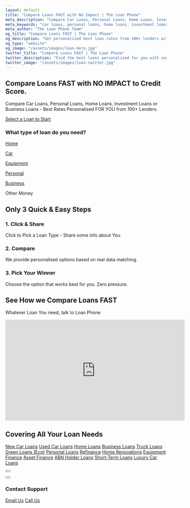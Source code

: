 ```yaml
---
layout: default
title: "Compare Loans FAST with No Impact | The Loan Phone"
meta_description: "Compare Car Loans, Personal Loans, Home Loans, Investment Loans, or Business Loans with zero impact on your credit score. Best personalised rates from 100+ lenders."
meta_keywords: "car loans, personal loans, home loans, investment loans, business loans, refinance, best loan rates"
meta_author: "The Loan Phone Team"
og_title: "Compare Loans FAST | The Loan Phone"
og_description: "Get personalised best loan rates from 100+ lenders with no credit score impact."
og_type: "website"
og_image: "/assets/images/loan-hero.jpg"
twitter_title: "Compare Loans FAST | The Loan Phone"
twitter_description: "Find the best loans personalised for you with zero impact on credit score."
twitter_image: "/assets/images/loan-twitter.jpg"
---
```


<section class="bg-[var(--bg-accent)] py-20 md:py-32 transition-colors duration-300">
  <div class="container mx-auto px-6 grid md:grid-cols-2 gap-12 items-center">
    <div class="text-center md:text-left">
      <h1 class="text-4xl md:text-6xl font-extrabold text-[var(--text-primary)] leading-tight mb-4 animate-on-scroll">
        Compare Loans <span class="brand-red">FAST</span> with NO IMPACT to Credit Score.
      </h1>
      <p class="text-lg text-[var(--text-secondary)] mb-8 max-w-xl mx-auto md:mx-0 animate-on-scroll delay-1">
        Compare Car Loans, Personal Loans, Home Loans, Investment Loans or Business Loans - Best Rates Personalised FOR YOU from 100+ Lenders.
      </p>
      <a href="#loan-selector" class="inline-block bg-brand-red text-white font-bold text-lg px-8 py-4 rounded-lg shadow-xl hover:bg-brand-red-dark transition-transform duration-300 transform hover:scale-105 animate-on-scroll delay-2">
        Select a Loan to Start
      </a>
    </div>
    <div id="loan-selector" class="bg-[var(--bg-primary)] p-4 sm:p-8 rounded-2xl shadow-2xl animate-on-scroll delay-3">
      <h3 class="text-xl font-bold text-center mb-4 text-[var(--text-primary)]">What type of loan do you need?</h3>
      <div class="grid grid-cols-2 sm:grid-cols-3 gap-4">
        <a href="/home-loans/" class="text-center p-4 bg-[var(--bg-secondary)] rounded-lg cursor-pointer hover:shadow-md transition-shadow"><i class="fas fa-home text-3xl brand-red mb-2"></i><p class="font-semibold text-sm text-[var(--text-secondary)]">Home</p></a>
        <a href="/new-car-loans/" class="text-center p-4 bg-[var(--bg-secondary)] rounded-lg cursor-pointer hover:shadow-md transition-shadow"><i class="fas fa-car text-3xl brand-red mb-2"></i><p class="font-semibold text-sm text-[var(--text-secondary)]">Car</p></a>
        <a href="/equipment-finance/" class="text-center p-4 bg-[var(--bg-secondary)] rounded-lg cursor-pointer hover:shadow-md transition-shadow"><i class="fas fa-tractor text-3xl brand-red mb-2"></i><p class="font-semibold text-sm text-[var(--text-secondary)]">Equipment</p></a>
        <a href="/personal-loans/" class="text-center p-4 bg-[var(--bg-secondary)] rounded-lg cursor-pointer hover:shadow-md transition-shadow"><i class="fas fa-umbrella-beach text-3xl brand-red mb-2"></i><p class="font-semibold text-sm text-[var(--text-secondary)]">Personal</p></a>
        <a href="/business-loans/" class="text-center p-4 bg-[var(--bg-secondary)] rounded-lg cursor-pointer hover:shadow-md transition-shadow"><i class="fas fa-store text-3xl brand-red mb-2"></i><p class="font-semibold text-sm text-[var(--text-secondary)]">Business</p></a>
        <div class="text-center p-4 bg-[var(--bg-secondary)] rounded-lg cursor-pointer hover:shadow-md transition-shadow"><i class="fas fa-money-bill-wave text-3xl brand-red mb-2"></i><p class="font-semibold text-sm text-[var(--text-secondary)]">Other Money</p></div>
      </div>
    </div>
  </div>
</section>

<section id="how-it-works" class="py-20 bg-[var(--bg-secondary)] transition-colors duration-300">
  <div class="container mx-auto px-6 text-center">
    <h2 class="text-3xl font-bold mb-4 animate-on-scroll">Only 3 Quick & Easy Steps</h2>
    <div class="grid md:grid-cols-3 gap-10 mt-12">
      <div class="flex flex-col items-center animate-on-scroll delay-1">
        <div class="bg-red-100 p-6 rounded-full mb-4"><i class="fa-solid fa-hand-pointer text-4xl brand-red"></i></div>
        <h3 class="text-xl font-bold mb-2">1. Click & Share</h3>
        <p class="text-[var(--text-secondary)]">Click to Pick a Loan Type - Share some info about You.</p>
      </div>
      <div class="flex flex-col items-center animate-on-scroll delay-2">
        <div class="bg-red-100 p-6 rounded-full mb-4"><i class="fa-solid fa-right-left text-4xl brand-red"></i></div>
        <h3 class="text-xl font-bold mb-2">2. Compare</h3>
        <p class="text-[var(--text-secondary)]">We provide personalised options based on real data matching.</p>
      </div>
      <div class="flex flex-col items-center animate-on-scroll delay-3">
        <div class="bg-red-100 p-6 rounded-full mb-4"><i class="fa-solid fa-trophy text-4xl brand-red"></i></div>
        <h3 class="text-xl font-bold mb-2">3. Pick Your Winner</h3>
        <p class="text-[var(--text-secondary)]">Choose the option that works best for you. Zero pressure.</p>
      </div>
    </div>
  </div>
</section>

<section class="py-20 bg-gray-900 text-white">
  <div class="container mx-auto px-6 text-center">
    <h2 class="text-3xl font-bold mb-4 animate-on-scroll">See How we Compare Loans <span class="brand-red">FAST</span></h2>
    <p class="text-gray-300 max-w-3xl mx-auto mb-8 animate-on-scroll delay-1">Whatever Loan You need, talk to Loan Phone</p>
    <div class="aspect-video max-w-4xl mx-auto bg-black rounded-lg shadow-2xl overflow-hidden animate-on-scroll delay-2">
      <iframe width="560" height="315" src="https://www.youtube.com/embed/6skCwdEYgPc?si=EzTFEyOQ9SLzpVhJ" title="YouTube video player" frameborder="0" allow="accelerometer; autoplay; clipboard-write; encrypted-media; gyroscope; picture-in-picture; web-share" allowfullscreen class="w-full h-full"></iframe>
    </div>
  </div>
</section>

<section id="loan-types" class="py-20 bg-[var(--bg-secondary)] transition-colors duration-300">
  <div class="container mx-auto px-6">
    <h2 class="text-3xl font-bold text-center mb-12 animate-on-scroll">Covering All Your Loan Needs</h2>
    <div class="grid grid-cols-2 sm:grid-cols-3 md:grid-cols-4 lg:grid-cols-5 gap-8 text-center text-[var(--text-secondary)] animate-on-scroll delay-1">
      <a href="/new-car-loans/" class="hover:brand-red font-semibold">New Car Loans</a>
      <a href="/used-car-loans/" class="hover:brand-red font-semibold">Used Car Loans</a>
      <a href="/home-loans/" class="hover:brand-red font-semibold">Home Loans</a>
      <a href="/business-loans/" class="hover:brand-red font-semibold">Business Loans</a>
      <a href="/truck-loans/" class="hover:brand-red font-semibold">Truck Loans</a>
      <a href="/green-loans/" class="hover:brand-red font-semibold">Green Loans (Eco)</a>
      <a href="/personal-loans/" class="hover:brand-red font-semibold">Personal Loans</a>
      <a href="/refinance/" class="hover:brand-red font-semibold">Refinance</a>
      <a href="/home-renovation-loans/" class="hover:brand-red font-semibold">Home Renovations</a>
      <a href="/equipment-finance/" class="hover:brand-red font-semibold">Equipment Finance</a>
      <a href="/asset-finance/" class="hover:brand-red font-semibold">Asset Finance</a>
      <a href="/abn-holder-loans/" class="hover:brand-red font-semibold">ABN Holder Loans</a>
      <a href="/short-term-loans/" class="hover:brand-red font-semibold">Short-Term Loans</a>
      <a href="/luxury-car-loans/" class="hover:brand-red font-semibold">Luxury Car Loans</a>
    </div>
  </div>
</section>

<button id="back-to-top" class="bg-brand-red text-white w-12 h-12 rounded-full shadow-lg flex items-center justify-center"><i class="fas fa-arrow-up"></i></button>
<div id="support-modal" class="hidden fixed top-0 left-0 right-0 bottom-0 bg-black bg-opacity-60 z-[1000] justify-center items-center">
  <div class="bg-[var(--bg-primary)] p-8 rounded-lg shadow-lg w-11/12 max-w-md text-center relative text-[var(--text-primary)]">
    <button id="modal-close" class="absolute top-4 right-4 text-gray-400 hover:text-gray-800 dark:hover:text-white"><i class="fas fa-times text-2xl"></i></button>
    <h3 class="text-2xl font-bold mb-4">Contact Support</h3>
    <div class="flex flex-col space-y-4 mt-6">
      <a href="mailto:loans@loanphone.com.au" class="w-full inline-flex justify-center items-center space-x-2 bg-brand-red text-white font-semibold px-5 py-3 rounded-lg shadow-md hover:bg-brand-red-dark"><i class="fas fa-envelope"></i><span>Email Us</span></a>
      <a href="tel:+61440135626" class="w-full inline-flex justify-center items-center space-x-2 bg-gray-600 text-white font-semibold px-5 py-3 rounded-lg shadow-md hover:bg-gray-700"><i class="fas fa-phone"></i><span>Call Us</span></a>
    </div>
  </div>
</div>
